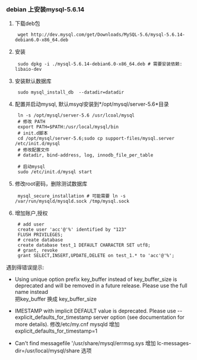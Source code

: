 ### debian 上安装mysql-5.6.14
1. 下载deb包

        wget http://dev.mysql.com/get/Downloads/MySQL-5.6/mysql-5.6.14-debian6.0-x86_64.deb
2. 安装

        sudo dpkg -i ./mysql-5.6.14-debian6.0-x86_64.deb # 需要安装依赖: libaio-dev
3. 安装默认数据库

        sudo mysql_install_db  --datadir=datadir
4. 配置并启动mysql, 默认msyql安装到*/opt/mysql/server-5.6*目录 

        ln -s /opt/mysql/server-5.6 /usr/lcoal/mysql
        # 修改 PATH
        export PATH=$PATH:/usr/local/mysql/bin
        # init.d脚本
        cd /opt/mysql/server-5.6;sudo cp support-files/mysql.server /etc/init.d/mysql
        # 修改配置文件
        # datadir, bind-address, log, innodb_file_per_table

        # 启动mysql
        sudo /etc/init.d/mysql start

5. 修改root密码，删除测试数据库

        mysql_secure_installation # 可能需要 ln -s /var/run/mysqld/mysqld.sock /tmp/mysql.sock

6. 增加账户,授权

        # add user
        create user 'acc'@'%' identified by "123"
        FLUSH PRIVILEGES;
        # create database        
        create database test_1 DEFAULT CHARACTER SET utf8;
        # grant, revoke 
        grant SELECT,INSERT,UPDATE,DELETE on test_1.* to 'acc'@'%';

遇到得错误提示:  

- Using unique option prefix key_buffer instead of key_buffer_size is deprecated and will be removed in a future release. Please use the full name instead  
  把key_buffer 换成 key_buffer_size

- IMESTAMP with implicit DEFAULT value is deprecated. Please use --explicit_defaults_for_timestamp server option (see documentation for more details).
  修改/etc/my.cnf mysqld 增加 explicit_defaults_for_timestamp=1 

- Can't find messagefile '/usr/share/mysql/errmsg.sys
  增加 lc-messages-dir=/usr/local/mysql/share 选项

